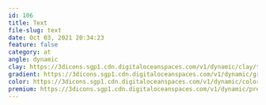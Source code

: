 ```yaml
---
id: 106
title: Text
file-slug: text
date: Oct 03, 2021 20:34:23
feature: false
category: at
angle: dynamic
clay: https://3dicons.sgp1.cdn.digitaloceanspaces.com/v1/dynamic/clay/text-dynamic-clay.png
gradient: https://3dicons.sgp1.cdn.digitaloceanspaces.com/v1/dynamic/gradient/text-dynamic-gradient.png
color: https://3dicons.sgp1.cdn.digitaloceanspaces.com/v1/dynamic/color/text-dynamic-color.png
premium: https://3dicons.sgp1.cdn.digitaloceanspaces.com/v1/dynamic/premium/text-dynamic-premium.png
---
```

